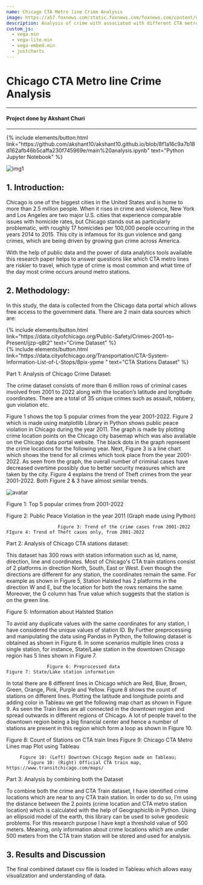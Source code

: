 ```yaml
---
name: Chicago CTA Metro line Crime Analysis
image: https://a57.foxnews.com/static.foxnews.com/foxnews.com/content/uploads/2022/08/640/320/Untitled-design-463.png?ve=1&tl=1
description: Analysis of crime with associated with different CTA metro line 
custom_js:
  - vega.min
  - vega-lite.min
  - vega-embed.min
  - justcharts
---
```



# Chicago CTA Metro line Crime Analysis
------------------------------------------------------------------------------------

#### Project done by Akshant Churi

------------------------------------------------------------------------------------
<div class="right">
{% include elements/button.html link="https://github.com/akshant10/akshant10.github.io/blob/8f1a16c9a7b18d162afb46b5caffa230f745969e/main%20analysis.ipynb" text="Python Jupyter Notebook" %}
</div>

![img1](https://img.masstransitmag.com/files/base/cygnus/mass/image/2022/12/16x9/US_NEWS_CHICAGO_TRANSIT_CRIME_TB.63ab848633023.png?auto=format,compress&fit=fill&fill=blur&w=1200&h=630)

## 1. Introduction:
Chicago is one of the biggest cities in the United States and is home to more than 2.5 million people. When it 
rises in crime and violence, New York and Los Angeles are two major U.S. cities that experience comparable issues with homicide rates, but Chicago stands out as particularly problematic, with roughly 17 homicides per 100,000 people occurring in the years 2014 to 2015. This city is infamous for its gun violence and gang crimes, which are being driven by growing gun crime across America. 

With the help of public data and the power of data analytics tools available this research paper helps to answer questions like which CTA metro lines are riskier to travel, which type of crime is most common and what time of the day most crime occurs around metro stations. 



## 2. Methodology:

In this study, the data is collected from the Chicago data portal which allows free access to the government data. There are 2 main data sources which are:

<div class="right">
{% include elements/button.html link="https://data.cityofchicago.org/Public-Safety/Crimes-2001-to-Present/ijzp-q8t2" text="Crime Dataset" %}
</div>

<div class="right">
{% include elements/button.html link="https://data.cityofchicago.org/Transportation/CTA-System-Information-List-of-L-Stops/8pix-ypme " text="CTA Stations Dataset" %}
</div>


Part 1: Analysis of Chicago Crime Dataset:

The crime dataset consists of more than 6 million rows of criminal cases involved from 2001 to 2022 along with the location’s latitude and longitude coordinates. There are a total of 35 unique crimes such as assault, robbery, gun violation etc. 

Figure 1 shows the top 5 popular crimes from the year 2001-2022. Figure 2 which is made using matplotlib Library in Python shows public peace violation in Chicago during the year 2011. The graph is made by plotting crime location points on the Chicago city basemap which was also available on the Chicago data portal website. The black dots in the graph represent the crime locations for the following year. Next, Figure 3 is a line chart which shows the trend for all crimes which took place from the year 2001-2022. As seen from the graph, the overall number of criminal cases have decreased overtime possibly due to better security measures which are taken by the city. Figure 4 explains the trend of Theft crimes from the year 2001-2022. Both Figure 2 & 3 have almost similar trends. 
    
![avatar](https://rockfordil.gov/wp-content/themes/rockford/assets/images/General/cor_logo_color.png)

Figure 1: Top 5 popular crimes from 2001-2022                

<vegachart schema-url="{{ site.baseurl }}/assets/json/pro3_img2.json" style="width: 100%"></vegachart>
Figure 2: Public Peace Violation in the year 2011 (Graph made using Python)


                       Figure 3: Trend of the crime cases from 2001-2022		                   FIgure 4: Trend of Theft cases only, from 2001-2022


Part 2: Analysis of Chicago CTA stations dataset:

This dataset has 300 rows with station information such as Id, name, direction, line and coordinates. Most of Chicago's CTA train stations consist of 2 platforms in direction North, South, East or West. Even though the directions are different for any station, the coordinates remain the same. For example as shown in Figure 5, Station Halsted has 2 platforms in the direction W and E, but the location for both the rows remains the same. Moreover, the G column has True value which suggests that the station is on the green line.

Figure 5: Information about Halsted Station

To avoid any duplicate values with the same coordinates for any station, I have considered the unique values of station ID. By Further preprocessing and manipulating the data using Pandas in Python, the following dataset is obtained as shown in Figure 6. In some scenarios multiple lines cross a single station, for instance, State/Lake station in the downtown Chicago region has 5 lines shown in Figure 7.


                   Figure 6: Preprocessed data				           Figure 7: State/Lake station information

In total there are 8 different lines in Chicago which are Red, Blue, Brown, Green, Orange, Pink, Purple and Yellow. Figure 8 shows the count of stations on different lines. Plotting the latitude and longitude points and adding color in Tableau we get the following map chart as shown in Figure 9. As seen the Train lines are all connected in the downtown region and spread outwards in different regions of Chicago. A lot of people travel to the downtown region being a big financial center and hence a number of stations are present in this region which form a loop as shown in Figure 10. 
                          
Figure 8: Count of Stations  on CTA train lines		        Figure 9: Chicago CTA Metro Lines map Plot using Tableau


  	  
         Figure 10: (Left) Downtown Chicago Region made on Tableau; 
            Figure 10: (Right) Official CTA train map, https://www.transitchicago.com/maps/

				


Part 3: Analysis by combining both the Dataset

To combine both the crime and CTA Train dataset, I have identified crime locations which are near to any CTA train station. In order to do so, I’m using the distance between the 2 points (crime location and CTA metro station location) which is calculated with the help of Geographiclib in Python. Using an ellipsoid model of the earth, this library can be used to solve geodesic problems. For this research purpose I have kept a threshold value of 500 meters. Meaning, only information about crime locations which are under 500 meters from the CTA train station will be stored and used for analysis.

## 3. Results and Discussion

The final combined dataset csv file is loaded in Tableau which allows easy visualization and understanding of data.










